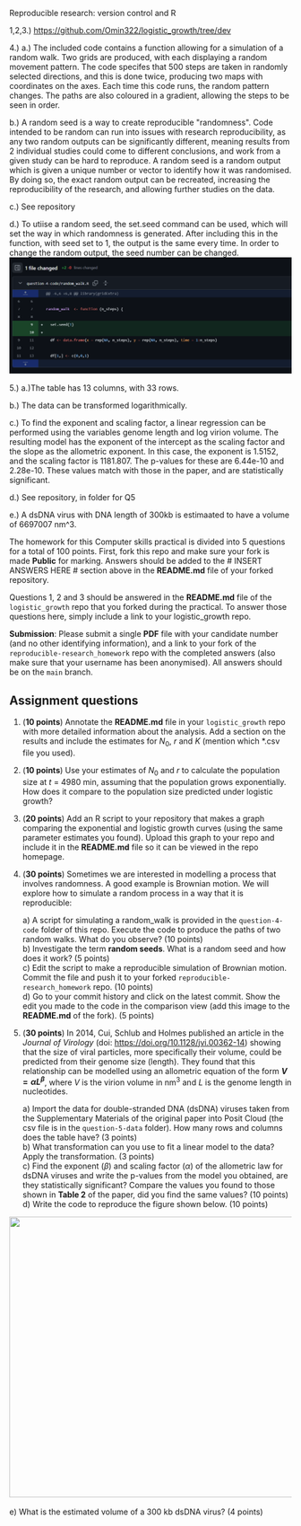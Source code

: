  Reproducible research: version control and R

1,2,3.) https://github.com/Omin322/logistic_growth/tree/dev

4.) a.) The included code contains a function allowing for a simulation of a random walk. Two grids are produced, with each displaying a random movement pattern. The code specifes that 500 steps are taken in randomly selected directions, and this is done twice, producing two maps with coordinates on the axes. Each time this code runs, the random pattern changes. The paths are also coloured in a gradient, allowing the steps to be seen in order. 

b.) A random seed is a way to create reproducible "randomness". Code intended to be random can run into issues with research reproducibility, as any two random outputs can be significantly different, meaning results from 2 individual studies could come to different conclusions, and work from a given study can be hard to reproduce. A random seed is a random output which is given a unique number or vector to identify how it was randomised. By doing so, the exact random output can be recreated, increasing the reproducibility of the research, and allowing further studies on the data.

c.) See repository

d.) To utiise a random seed, the set.seed command can be used, which will set the way in which randomness is generated. After including this in the function, with seed set to 1, the output is the same every time. In order to change the random output, the seed number can be changed.
![Changes to include random seed](https://github.com/Omin322/reproducible-research_homework/blob/main/commit_changes.png)

5.) a.)The table has 13 columns, with 33 rows.

b.) The data can be transformed logarithmically.

c.) To find the exponent and scaling factor, a linear regression can be performed using the variables genome length and log virion volume. The resulting model has the exponent of the intercept as the scaling factor and the slope as the allometric exponent. In this case, the exponent is 1.5152, and the scaling factor is 1181.807. The p-values for these are 6.44e-10 and 2.28e-10. These values match with those in the paper, and are statistically significant.

d.) See repository, in folder for Q5

e.) A dsDNA virus with DNA length of 300kb is estimaated to have a volume of 6697007 nm^3.


The homework for this Computer skills practical is divided into 5 questions for a total of 100 points. First, fork this repo and make sure your fork is made **Public** for marking. Answers should be added to the # INSERT ANSWERS HERE # section above in the **README.md** file of your forked repository.

Questions 1, 2 and 3 should be answered in the **README.md** file of the `logistic_growth` repo that you forked during the practical. To answer those questions here, simply include a link to your logistic_growth repo.

**Submission**: Please submit a single **PDF** file with your candidate number (and no other identifying information), and a link to your fork of the `reproducible-research_homework` repo with the completed answers (also make sure that your username has been anonymised). All answers should be on the `main` branch.

## Assignment questions 

1) (**10 points**) Annotate the **README.md** file in your `logistic_growth` repo with more detailed information about the analysis. Add a section on the results and include the estimates for $N_0$, $r$ and $K$ (mention which *.csv file you used).
   
2) (**10 points**) Use your estimates of $N_0$ and $r$ to calculate the population size at $t$ = 4980 min, assuming that the population grows exponentially. How does it compare to the population size predicted under logistic growth? 

3) (**20 points**) Add an R script to your repository that makes a graph comparing the exponential and logistic growth curves (using the same parameter estimates you found). Upload this graph to your repo and include it in the **README.md** file so it can be viewed in the repo homepage.
   
4) (**30 points**) Sometimes we are interested in modelling a process that involves randomness. A good example is Brownian motion. We will explore how to simulate a random process in a way that it is reproducible:

   a) A script for simulating a random_walk is provided in the `question-4-code` folder of this repo. Execute the code to produce the paths of two random walks. What do you observe? (10 points) \
   b) Investigate the term **random seeds**. What is a random seed and how does it work? (5 points) \
   c) Edit the script to make a reproducible simulation of Brownian motion. Commit the file and push it to your forked `reproducible-research_homework` repo. (10 points) \
   d) Go to your commit history and click on the latest commit. Show the edit you made to the code in the comparison view (add this image to the **README.md** of the fork). (5 points) 

5) (**30 points**) In 2014, Cui, Schlub and Holmes published an article in the *Journal of Virology* (doi: https://doi.org/10.1128/jvi.00362-14) showing that the size of viral particles, more specifically their volume, could be predicted from their genome size (length). They found that this relationship can be modelled using an allometric equation of the form **$`V = \alpha L^{\beta}`$**, where $`V`$ is the virion volume in nm<sup>3</sup> and $`L`$ is the genome length in nucleotides.

   a) Import the data for double-stranded DNA (dsDNA) viruses taken from the Supplementary Materials of the original paper into Posit Cloud (the csv file is in the `question-5-data` folder). How many rows and columns does the table have? (3 points)\
   b) What transformation can you use to fit a linear model to the data? Apply the transformation. (3 points) \
   c) Find the exponent ($\beta$) and scaling factor ($\alpha$) of the allometric law for dsDNA viruses and write the p-values from the model you obtained, are they statistically significant? Compare the values you found to those shown in **Table 2** of the paper, did you find the same values? (10 points) \
   d) Write the code to reproduce the figure shown below. (10 points) 

  <p align="center">
     <img src="https://github.com/josegabrielnb/reproducible-research_homework/blob/main/question-5-data/allometric_scaling.png" width="600" height="500">
  </p>

  e) What is the estimated volume of a 300 kb dsDNA virus? (4 points) 
